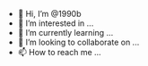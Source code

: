 - 👋 Hi, I’m @1990b
- 👀 I’m interested in ...
- 🌱 I’m currently learning ...
- 💞️ I’m looking to collaborate on ...
- 📫 How to reach me ...

<!---
1990b/1990b is a ✨ special ✨ repository because its `README.md` (this file) appears on your GitHub profile.
You can click the Preview link to take a look at your changes.
--->
